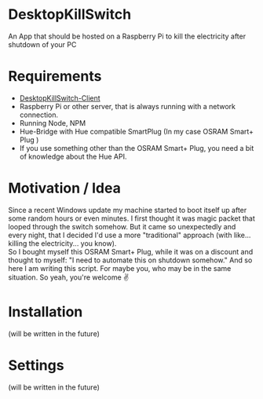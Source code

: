 # DesktopKillSwitch
An App that should be hosted on a Raspberry Pi to kill the electricity after shutdown of your PC

# Requirements  
* [DesktopKillSwitch-Client](https://github.com/getraid/DesktopKillSwitch-client)
* Raspberry Pi or other server, that is always running with a network connection.
* Running Node, NPM 
* Hue-Bridge with Hue compatible SmartPlug (In my case OSRAM Smart+ Plug )
* If you use something other than the OSRAM Smart+ Plug, you need a bit of knowledge about the Hue API. 

# Motivation / Idea  
Since a recent Windows update my machine started to boot itself up after some random hours or even minutes. I first thought it was magic packet that looped through the switch somehow. But it came so unexpectedly and every night, that I decided I'd use a more "traditional" approach (with like... killing the electricity... you know).  
So I bought myself this OSRAM Smart+ Plug, while it was on a discount and thought to myself: "I need to automate this on shutdown somehow."
And so here I am writing this script. For maybe you, who may be in the same situation. So yeah, you're welcome ✌

# Installation
(will be written in the future)

# Settings
(will be written in the future)
